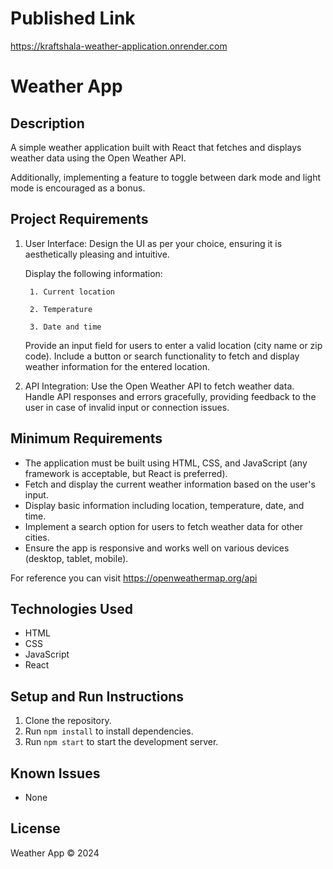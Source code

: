 # Published Link
https://kraftshala-weather-application.onrender.com

# Weather App

## Description
A simple weather application built with React that fetches and displays weather data using the Open Weather API.

Additionally, implementing a feature to toggle between dark mode and light mode is encouraged as a bonus.

## Project Requirements
1. User Interface:
Design the UI as per your choice, ensuring it is aesthetically pleasing and intuitive.

    Display the following information:

        1. Current location

        2. Temperature

        3. Date and time

    Provide an input field for users to enter a valid location (city name or zip code).
    Include a button or search functionality to fetch and display weather information for the entered location.

2. API Integration:
Use the Open Weather API to fetch weather data.
Handle API responses and errors gracefully, providing feedback to the user in case of invalid input or connection issues.

## Minimum Requirements
- The application must be built using HTML, CSS, and JavaScript (any framework is acceptable, but React is preferred).
- Fetch and display the current weather information based on the user's input.
- Display basic information including location, temperature, date, and time.
- Implement a search option for users to fetch weather data for other cities.
- Ensure the app is responsive and works well on various devices (desktop, tablet, mobile).

For reference you can visit https://openweathermap.org/api


## Technologies Used
- HTML
- CSS
- JavaScript
- React

## Setup and Run Instructions
1. Clone the repository.
2. Run `npm install` to install dependencies.
3. Run `npm start` to start the development server.

## Known Issues
- None

## License
Weather App &copy; 2024
